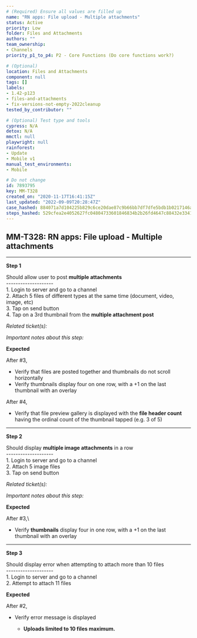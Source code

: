 ```yaml
---
# (Required) Ensure all values are filled up
name: "RN apps: File upload - Multiple attachments"
status: Active
priority: Low
folder: Files and Attachments
authors: ""
team_ownership: 
- Channels
priority_p1_to_p4: P2 - Core Functions (Do core functions work?)

# (Optional)
location: Files and Attachments
component: null
tags: []
labels: 
- 1.42-p123
- files-and-attachments
- fix-versions-not-empty-2022cleanup
tested_by_contributor: ""

# (Optional) Test type and tools
cypress: N/A
detox: N/A
mmctl: null
playwright: null
rainforest: 
- Update
- Mobile v1
manual_test_environments: 
- Mobile

# Do not change
id: 7893795
key: MM-T328
created_on: "2020-11-17T16:41:15Z"
last_updated: "2022-09-09T20:28:47Z"
case_hashed: 884071a7d104225b829c6ce20dae87c9b66bb7df7dfe5bdb1b0217146abf81aadf18799b24db8d684dadf5af54de6b8e
steps_hashed: 529cfea2e4052627fc04804733601846834b2b26fd4647c88432e33419abef0c0ab7d2de45bee2a3e30eff46876ecb81
---
```


<!-- (Auto-generated) Based on frontmatter's "key" and "name" -->

## MM-T328: RN apps: File upload - Multiple attachments

---

**Step 1**

Should allow user to post **multiple attachments**\
\--------------------\
1\. Login to server and go to a channel\
2\. Attach 5 files of different types at the same time (document, video, image, etc)\
3\. Tap on send button\
4\. Tap on a 3rd thumbnail from the **multiple attachment post**

_Related ticket(s):_

_Important notes about this step:_

**Expected**

After #3,

- Verify that files are posted together and thumbnails do not scroll horizontally
- Verify thumbnails display four on one row, with a +1 on the last thumbnail with an overlay

After #4,

- Verify that file preview gallery is displayed with the **file header count** having the ordinal count of the thumbnail tapped (e.g. 3 of 5)

---

**Step 2**

Should display **multiple image attachments** in a row\
\--------------------\
1\. Login to server and go to a channel\
2\. Attach 5 image files\
3\. Tap on send button

_Related ticket(s):_

_Important notes about this step:_

**Expected**

After #3,\\

- Verify **thumbnails** display four in one row, with a +1 on the last thumbnail with an overlay

---

**Step 3**

Should display error when attempting to attach more than 10 files\
\--------------------\
1\. Login to server and go to a channel\
2\. Attempt to attach 11 files

**Expected**

After #2,

- Verify error message is displayed

  - **Uploads limited to 10 files maximum.**
